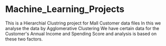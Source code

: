 # Machine_Learning_Projects
This is a Hierarchial Clustring project for Mall Customer data files
In this we analyse the data by Agglomerative Clustering
We have certain data for the Customer's Annual Income and Spending Score and analysis is based on these two factors.
